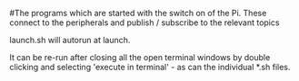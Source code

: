 #The programs which are started with the switch on of the Pi.
These connect to the peripherals and publish / subscribe to the relevant topics

launch.sh will autorun at launch.

It can be re-run after closing all the open terminal windows by double clicking and selecting 'execute in terminal' - as can the individual *.sh files.

